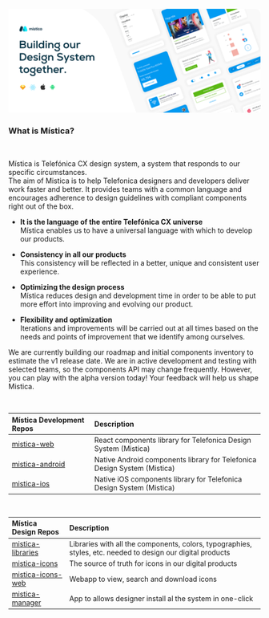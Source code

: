 ![Mística Cover](images/cover.gif)

### What is Mística?

<br>

Mística is Telefónica CX design system, a system that responds to our specific circumstances.<br>
The aim of Mistica is to help Telefonica designers and developers deliver work faster and better. It provides teams with a common language and encourages adherence to design guidelines with compliant components right out of the box.
<br>

- <b>It is the language of the entire Telefónica CX universe</b><br>
Mística enables us to have a universal language with which to develop our products.

- <b>Consistency in all our products</b><br>
This consistency will be reflected in a better, unique and consistent user experience.

- <b>Optimizing the design process</b><br>
Mística reduces design and development time in order to be able to put more effort into improving and evolving our product.

- <b>Flexibility and optimization</b><br>
Iterations and improvements will be carried out at all times based on the needs and points of improvement that we identify among ourselves.


We are currently building our roadmap and initial components inventory to estimate the v1 release date. We are in active development and testing with selected teams, so the components API may change frequently. However, you can play with the alpha version today! Your feedback will help us shape Mistica.


<br>

| Mística Development Repos | Description                                               |
| :------------------ | :-------------------------------------------------------- |
| [mistica-web](https://github.com/Telefonica/mistica-web)      | React components library for Telefonica Design System (Mistica)  |
| [mistica-android](https://github.com/Telefonica/mistica-android)      | Native Android components library for Telefonica Design System (Mistica)
| [mistica-ios](https://github.com/Telefonica/mistica-ios)     | Native iOS components library for Telefonica Design System (Mistica)  |
<br>

| Mística Design Repos | Description                                               |
| :------------------ | :-------------------------------------------------------- |
| [mistica-libraries](https://github.com/Telefonica/mistica-design-libraries) | Libraries with all the components, colors, typographies, styles, etc. needed to design our digital products  |
| [mistica-icons](https://github.com/Telefonica/mistica-icons)      | The source of truth for icons in our digital products |
| [mistica-icons-web](http://telefonica.github.io/mistica-icons-web) | Webapp to view, search and download icons  |
| [mistica-manager](https://github.com/Telefonica/mistica-manager)     | App to allows designer install al the system in one-click  |
